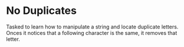 No Duplicates
====================

Tasked to learn how to manipulate a string and locate duplicate letters. Onces it notices that 
a following character is the same, it removes that letter.
